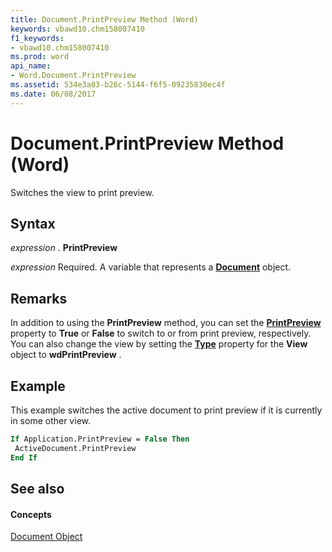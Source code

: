 ```yaml
---
title: Document.PrintPreview Method (Word)
keywords: vbawd10.chm158007410
f1_keywords:
- vbawd10.chm158007410
ms.prod: word
api_name:
- Word.Document.PrintPreview
ms.assetid: 534e3a03-b26c-5144-f6f5-09235830ec4f
ms.date: 06/08/2017
---
```



# Document.PrintPreview Method (Word)

Switches the view to print preview.


## Syntax

 _expression_ . **PrintPreview**

 _expression_ Required. A variable that represents a **[Document](document-object-word.md)** object.


## Remarks

In addition to using the **PrintPreview** method, you can set the **[PrintPreview](application-printpreview-property-word.md)** property to **True** or **False** to switch to or from print preview, respectively. You can also change the view by setting the **[Type](document-type-property-word.md)** property for the **View** object to **wdPrintPreview** .


## Example

This example switches the active document to print preview if it is currently in some other view.


```vb
If Application.PrintPreview = False Then 
 ActiveDocument.PrintPreview 
End If
```


## See also


#### Concepts


[Document Object](document-object-word.md)

